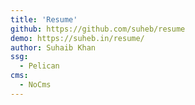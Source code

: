 ```yaml
---
title: 'Resume'
github: https://github.com/suheb/resume
demo: https://suheb.in/resume/
author: Suhaib Khan
ssg:
  - Pelican
cms:
  - NoCms
---
```

